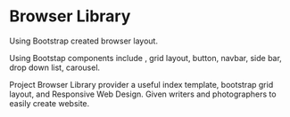 # Browser Library
Using Bootstrap created browser layout.

Using Bootstap components include , grid layout, button, navbar, side bar, drop down list, carousel.

Project Browser Library provider a useful index template, bootstrap grid layout, and Responsive Web Design. 
Given writers and photographers to easily create website. 
